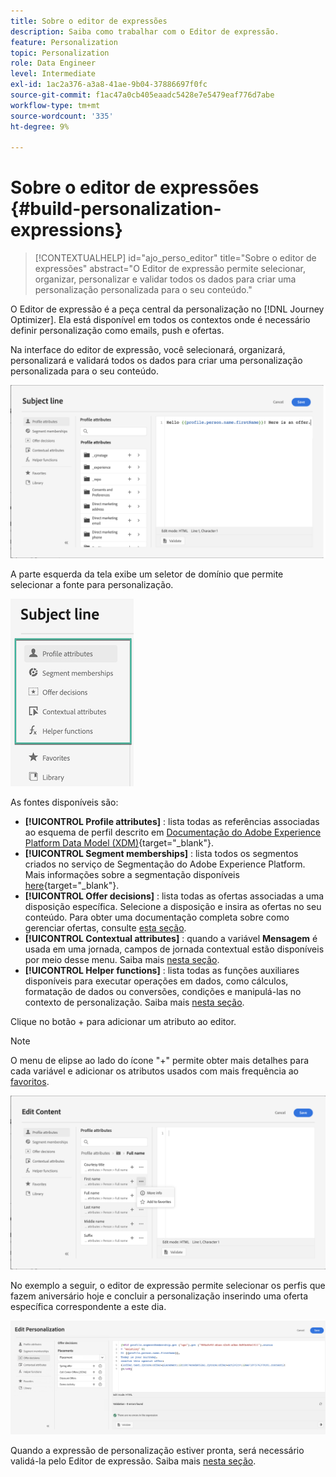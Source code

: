 ```yaml
---
title: Sobre o editor de expressões
description: Saiba como trabalhar com o Editor de expressão.
feature: Personalization
topic: Personalization
role: Data Engineer
level: Intermediate
exl-id: 1ac2a376-a3a8-41ae-9b04-37886697f0fc
source-git-commit: f1ac47a0cb405eaadc5428e7e5479eaf776d7abe
workflow-type: tm+mt
source-wordcount: '335'
ht-degree: 9%

---
```


# Sobre o editor de expressões {#build-personalization-expressions}

>[!CONTEXTUALHELP]
>id="ajo_perso_editor"
>title="Sobre o editor de expressões"
>abstract="O Editor de expressão permite selecionar, organizar, personalizar e validar todos os dados para criar uma personalização personalizada para o seu conteúdo."

O Editor de expressão é a peça central da personalização no [!DNL Journey Optimizer]. Ela está disponível em todos os contextos onde é necessário definir personalização como emails, push e ofertas.

Na interface do editor de expressão, você selecionará, organizará, personalizará e validará todos os dados para criar uma personalização personalizada para o seu conteúdo.

![](assets/perso_ee1.png)

A parte esquerda da tela exibe um seletor de domínio que permite selecionar a fonte para personalização.

![](assets/perso_ee3.png)

As fontes disponíveis são:

* **[!UICONTROL Profile attributes]** : lista todas as referências associadas ao esquema de perfil descrito em [Documentação do Adobe Experience Platform Data Model (XDM)](https://experienceleague.adobe.com/docs/experience-platform/xdm/home.html?lang=pt-BR){target=&quot;_blank&quot;}.
* **[!UICONTROL Segment memberships]** : lista todos os segmentos criados no serviço de Segmentação do Adobe Experience Platform. Mais informações sobre a segmentação disponíveis [here](https://experienceleague.adobe.com/docs/experience-platform/segmentation/home.html){target=&quot;_blank&quot;}.
* **[!UICONTROL Offer decisions]** : lista todas as ofertas associadas a uma disposição específica. Selecione a disposição e insira as ofertas no seu conteúdo. Para obter uma documentação completa sobre como gerenciar ofertas, consulte [esta seção](../design/deliver-personalized-offers.md).
* **[!UICONTROL Contextual attributes]** : quando a variável **Mensagem** é usada em uma jornada, campos de jornada contextual estão disponíveis por meio desse menu. Saiba mais [nesta seção](personalization-use-case.md).
* **[!UICONTROL Helper functions]** : lista todas as funções auxiliares disponíveis para executar operações em dados, como cálculos, formatação de dados ou conversões, condições e manipulá-las no contexto de personalização. Saiba mais [nesta seção](functions/functions.md).

Clique no botão + para adicionar um atributo ao editor.

>[!NOTE]
>
>O menu de elipse ao lado do ícone &quot;+&quot; permite obter mais detalhes para cada variável e adicionar os atributos usados com mais frequência ao [favoritos](personalization-favorites.md).

![](assets/attribute-details.png)

No exemplo a seguir, o editor de expressão permite selecionar os perfis que fazem aniversário hoje e concluir a personalização inserindo uma oferta específica correspondente a este dia.

![](assets/perso_ee2.png)

Quando a expressão de personalização estiver pronta, será necessário validá-la pelo Editor de expressão. Saiba mais [nesta seção](personalization-validation.md).
